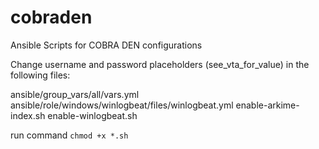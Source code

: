 # cobraden
Ansible Scripts for COBRA DEN configurations

Change username and password placeholders (see_vta_for_value) in the following files:

ansible/group_vars/all/vars.yml
ansible/role/windows/winlogbeat/files/winlogbeat.yml
enable-arkime-index.sh
enable-winlogbeat.sh

run command `chmod +x *.sh`
